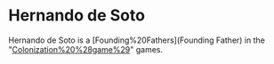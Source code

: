 # Hernando de Soto

Hernando de Soto is a [Founding%20Fathers](Founding Father) in the "[Colonization%20%28game%29](Colonization)" games.